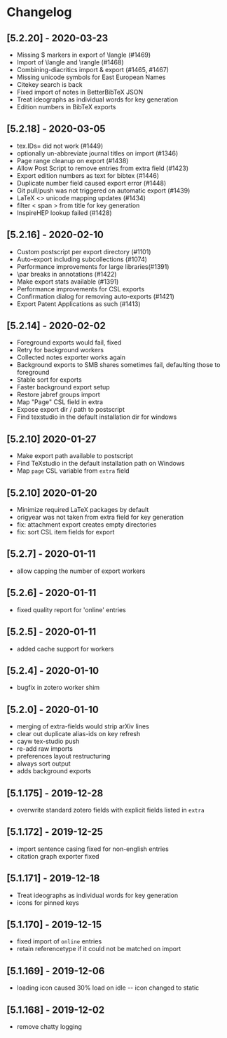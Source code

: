 # Changelog

## [5.2.20] - 2020-03-23

 - Missing $ markers in export of \langle (#1469)
 - Import of \langle and \rangle (#1468)
 - Combining-diacritics import & export (#1465, #1467)
 - Missing unicode symbols for East European Names
 - Citekey search is back
 - Fixed import of notes in BetterBibTeX JSON
 - Treat ideographs as individual words for key generation
 - Edition numbers in BibTeX exports

## [5.2.18] - 2020-03-05

 - tex.IDs= did not work (#1449)
 - optionally un-abbreviate journal titles on import (#1346)
 - Page range cleanup on export (#1438)
 - Allow Post Script to remove entries from extra field (#1423)
 - Export edition numbers as text for bibtex (#1446)
 - Duplicate number field caused export error (#1448)
 - Git pull/push was not triggered on automatic export (#1439)
 - LaTeX <> unicode mapping updates (#1434)
 - filter < span > from title for key generation
 - InspireHEP lookup failed (#1428)

## [5.2.16] - 2020-02-10

 - Custom postscript per export directory (#1101)
 - Auto-export including subcollections (#1074)
 - Performance improvements for large libraries(#1391)
 - \par breaks in annotations (#1422)
 - Make export stats available (#1391)
 - Performance improvements for CSL exports
 - Confirmation dialog for removing auto-exports (#1421)
 - Export Patent Applications as such (#1413)

## [5.2.14] - 2020-02-02

 - Foreground exports would fail, fixed
 - Retry for background workers
 - Collected notes exporter works again
 - Background exports to SMB shares sometimes fail, defaulting those to foreground
 - Stable sort for exports
 - Faster background export setup
 - Restore jabref groups import
 - Map "Page" CSL field in extra
 - Expose export dir / path to postscript
 - Find texstudio in the default installation dir for windows

## [5.2.10] 2020-01-27

 - Make export path available to postscript
 - Find TeXstudio in the default installation path on Windows
 - Map `page` CSL variable from `extra` field

## [5.2.10] 2020-01-20

 - Minimize required LaTeX packages by default
 - origyear was not taken from extra field for key generation
 - fix: attachment export creates empty directories
 - fix: sort CSL item fields for export

## [5.2.7] - 2020-01-11
 - allow capping the number of export workers

## [5.2.6] - 2020-01-11
 - fixed quality report for 'online' entries

## [5.2.5] - 2020-01-11
 - added cache support for workers

## [5.2.4] - 2020-01-10
 - bugfix in zotero worker shim

## [5.2.0] - 2020-01-10
 - merging of extra-fields would strip arXiv lines
 - clear out duplicate alias-ids on key refresh
 - cayw tex-studio push
 - re-add raw imports
 - preferences layout restructuring
 - always sort output
 - adds background exports

## [5.1.175] - 2019-12-28
 - overwrite standard zotero fields with explicit fields listed in `extra`

## [5.1.172] - 2019-12-25
 - import sentence casing fixed for non-english entries
 - citation graph exporter fixed

## [5.1.171] - 2019-12-18
 - Treat ideographs as individual words for key generation
 - icons for pinned keys

## [5.1.170] - 2019-12-15
 - fixed import of `online` entries
 - retain referencetype if it could not be matched on import

## [5.1.169] - 2019-12-06
 - loading icon caused 30% load on idle -- icon changed to static

## [5.1.168] - 2019-12-02
 - remove chatty logging
